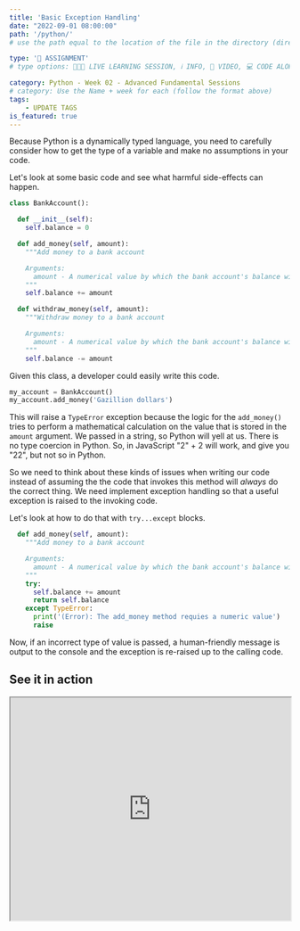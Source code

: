 ```yaml
---
title: 'Basic Exception Handling'
date: "2022-09-01 08:00:00"
path: '/python/'
# use the path equal to the location of the file in the directory (directory structure)

type: '📝 ASSIGNMENT'
# type options: 👩🏽‍🏫 LIVE LEARNING SESSION, ℹ️ INFO, 🎥 VIDEO, 💻 CODE ALONG, 🥼LAB, ↩️ REVIEW/NOTES, 👥 GROUP LEARNING, 👷🏼‍♂️ GROUP PROJECT, 🧠 ASSESSMENT, 📝 ASSIGNMENT

category: Python - Week 02 - Advanced Fundamental Sessions
# category: Use the Name + week for each (follow the format above)
tags:
    - UPDATE TAGS
is_featured: true
---
```

Because Python is a dynamically typed language, you need to carefully consider how to get the type of a variable and make no assumptions in your code.

Let's look at some basic code and see what harmful side-effects can happen.

```python
class BankAccount():

  def __init__(self):
    self.balance = 0

  def add_money(self, amount):
    """Add money to a bank account

    Arguments:
      amount - A numerical value by which the bank account's balance will increase
    """
    self.balance += amount

  def withdraw_money(self, amount):
    """Withdraw money to a bank account

    Arguments:
      amount - A numerical value by which the bank account's balance will decrease
    """
    self.balance -= amount
```

Given this class, a developer could easily write this code.

```python
my_account = BankAccount()
my_account.add_money('Gazillion dollars')
```

This will raise a `TypeError` exception because the logic for the `add_money()` tries to perform a mathematical calculation on the value that is stored in the `amount` argument. We passed in a string, so Python will yell at us.
There is no type coercion in Python. So, in JavaScript "2" + 2 will work, and give you "22", but not so in Python.

So we need to think about these kinds of issues when writing our code instead of assuming the the code that invokes this method will *always* do the correct thing. We need implement exception handling so that a useful exception is raised to the invoking code.

Let's look at how to do that with `try...except` blocks.

```python
  def add_money(self, amount):
    """Add money to a bank account

    Arguments:
      amount - A numerical value by which the bank account's balance will increase
    """
    try:
      self.balance += amount
      return self.balance
    except TypeError:
      print('(Error): The add_money method requies a numeric value')
      raise
```

Now, if an incorrect type of value is passed, a human-friendly message is output to the console and the exception is re-raised up to the calling code.

## See it in action
<iframe src="https://replit.com/@callmedrt/Basic-Exception-Handling-Python?embed=true" width="100%" height="400"></iframe>
